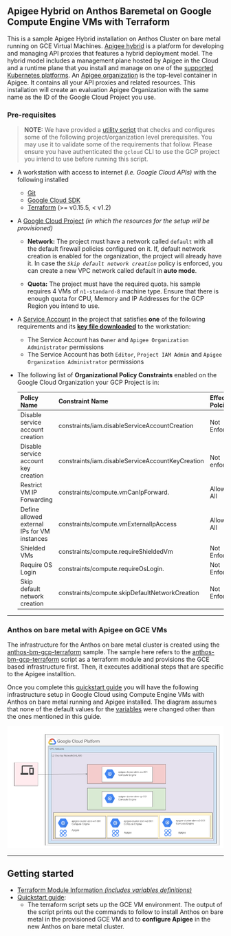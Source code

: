 
## Apigee Hybrid on Anthos Baremetal on Google Compute Engine VMs with Terraform

This is a sample Apigee Hybrid installation on Anthos Cluster on bare metal
running on GCE Virtual Machines.
[Apigee hybrid](https://cloud.google.com/apigee/docs/hybrid/v1.7/what-is-hybrid)
is a platform for developing and managing API proxies that features a hybrid
deployment model. The hybrid model includes a management plane hosted by Apigee
in the Cloud and a runtime plane that you install and manage on one of the
[supported Kubernetes platforms](https://cloud.google.com/apigee/docs/hybrid/supported-platforms).
An [Apigee organization](https://cloud.google.com/apigee/docs/api-platform/fundamentals/organization-structure)
is the top-level container in Apigee. It contains all your API proxies and
related resources. This installation will create an evaluation Apigee
Organization with the same name as the ID of the Google Cloud Project you use.

### Pre-requisites

> **NOTE:** We have provided a [utility script](./resources/run_prerequisite.sh)
  that checks and configures some of the following project/organization level
  prerequisites. You may use it to validate some of the requirements that follow.
  Please ensure you have authenticated the `gcloud` CLI to use the GCP project
  you intend to use before running this script.

- A workstation with access to internet _(i.e. Google Cloud APIs)_ with the following installed
  - [Git](https://www.atlassian.com/git/tutorials/install-git)
  - [Google Cloud SDK](https://cloud.google.com/sdk/docs/install)
  - [Terraform](https://learn.hashicorp.com/tutorials/terraform/install-cli) (>= v0.15.5, < v1.2)

- A [Google Cloud Project](https://console.cloud.google.com/cloud-resource-manager?_ga=2.187862184.1029435410.1614837439-1338907320.1614299892)
  _(in which the resources for the setup will be provisioned)_
  - **Network:** The project must have a network called `default` with all the
    default firewall policies configured on it. If, default network creation is
    enabled for the organization, the project will already have it. In case the
    *`Skip default network creation`* policy is enforced, you can create a new
    VPC network called default in **auto mode**.

  - **Quota:** The project must have the required quota. his sample requires 4
    VMs of `n1-standard-8` machine type. Ensure that there is enough quota for
    CPU, Memory and IP Addresses for the GCP Region you intend to use.


- A [Service Account](https://cloud.google.com/iam/docs/creating-managing-service-accounts)
  in the project that satisfies **one** of the following requirements and its
  **[key file downloaded](/anthos-bm-gcp-terraform/docs/create_sa_key.md)** to the workstation:
    - The Service Account has `Owner` and `Apigee Organization Administrator` permissions
    - The Service Account has both `Editor`, `Project IAM Admin` and `Apigee Organization Administrator` permissions

- The following list of **Organizational Policy Constraints** enabled on the Google Cloud Organization your GCP Project is in:

    |  Policy Name                                 | Constraint Name                                   | Effective Polciy |
    |  ------------------------------------------- | ------------------------------------------------- | ---------------- |
    | Disable service account creation             | constraints/iam.disableServiceAccountCreation	   | Not Enforced     |
    | Disable service account key creation         | constraints/iam.disableServiceAccountKeyCreation  | Not enforced     |
    | Restrict VM IP Forwarding                    | constraints/compute.vmCanIpForward.               | Allowed All      |
    | Define allowed external IPs for VM instances | constraints/compute.vmExternalIpAccess	           | Allowed All      |
    | Shielded VMs                                 | constraints/compute.requireShieldedVm	           | Not Enforced     |
    | Require OS Login                             | constraints/compute.requireOsLogin.               | Not Enforced     |
    | Skip default network creation                | constraints/compute.skipDefaultNetworkCreation	   | Not Enforced     |
---

### Anthos on bare metal with Apigee on GCE VMs

The infrastructure for the Anthos on bare metal cluster is created using the
[anthos-bm-gcp-terraform](/anthos-bm-gcp-terraform) sample. The sample here
refers to the [anthos-bm-gcp-terraform](/anthos-bm-gcp-terraform) script as a
terraform module and provisions the GCE based infrastructure first. Then, it
executes additional steps that are specific to the Apigee installtion.

Once you complete this [quickstart guide](docs/quickstart.md) you will have the
following infrastructure setup in Google Cloud using Compute Engine VMs with
Anthos on bare metal running and Apigee installed. The diagram assumes that
none of the default values for the [variables](variables.tf) were changed other
than the ones mentioned in this guide.

![Bare metal infrastructure on Google Cloud using Compute Engine VMs](docs/images/abm_gcp_infra.png)

---
## Getting started

- [Terraform Module Information _(includes variables definitions)_](docs/variables.md)
- [Quickstart guide](docs/quickstart.md):
  - The terraform script sets up the GCE VM environment. The output of the
    script prints out the commands to follow to install Anthos on bare metal
    in the provisioned GCE VM and to **configure Apigee** in the new Anthos on
    bare metal cluster.
